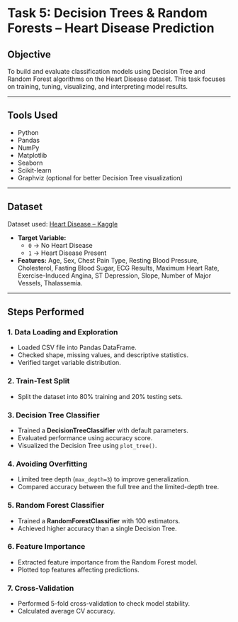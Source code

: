# Task 5: Decision Trees & Random Forests – Heart Disease Prediction

## Objective
To build and evaluate classification models using Decision Tree and Random Forest algorithms on the Heart Disease dataset. This task focuses on training, tuning, visualizing, and interpreting model results.

---

## Tools Used
- Python
- Pandas
- NumPy
- Matplotlib
- Seaborn
- Scikit-learn
- Graphviz (optional for better Decision Tree visualization)

---

## Dataset
Dataset used: [Heart Disease – Kaggle](https://www.kaggle.com/datasets/johnsmith88/heart-disease-dataset)

- **Target Variable:**
  - `0` → No Heart Disease  
  - `1` → Heart Disease Present  
- **Features:** Age, Sex, Chest Pain Type, Resting Blood Pressure, Cholesterol, Fasting Blood Sugar, ECG Results, Maximum Heart Rate, Exercise-Induced Angina, ST Depression, Slope, Number of Major Vessels, Thalassemia.

---

## Steps Performed

### 1. Data Loading and Exploration
- Loaded CSV file into Pandas DataFrame.
- Checked shape, missing values, and descriptive statistics.
- Verified target variable distribution.

### 2. Train-Test Split
- Split the dataset into 80% training and 20% testing sets.

### 3. Decision Tree Classifier
- Trained a **DecisionTreeClassifier** with default parameters.
- Evaluated performance using accuracy score.
- Visualized the Decision Tree using `plot_tree()`.

### 4. Avoiding Overfitting
- Limited tree depth (`max_depth=3`) to improve generalization.
- Compared accuracy between the full tree and the limited-depth tree.

### 5. Random Forest Classifier
- Trained a **RandomForestClassifier** with 100 estimators.
- Achieved higher accuracy than a single Decision Tree.

### 6. Feature Importance
- Extracted feature importance from the Random Forest model.
- Plotted top features affecting predictions.

### 7. Cross-Validation
- Performed 5-fold cross-validation to check model stability.
- Calculated average CV accuracy.

